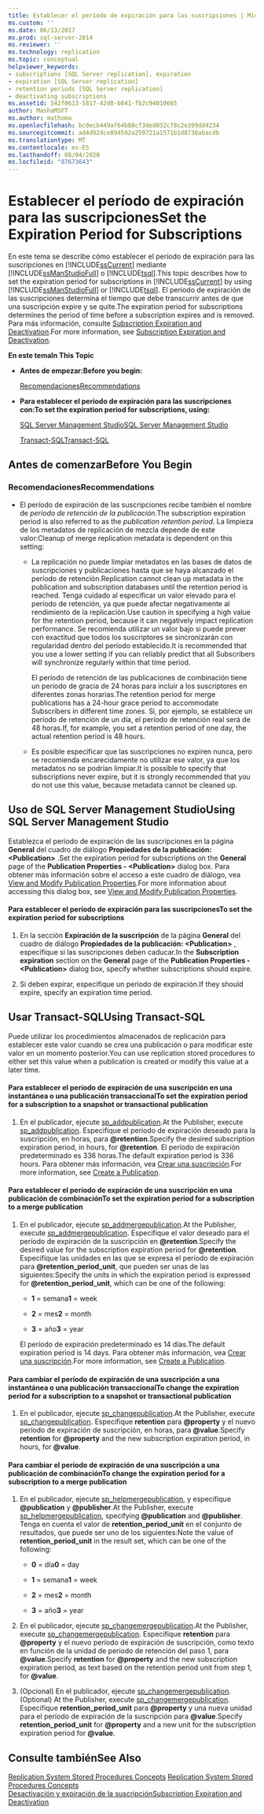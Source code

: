 ```yaml
---
title: Establecer el período de expiración para las suscripciones | Microsoft Docs
ms.custom: ''
ms.date: 06/13/2017
ms.prod: sql-server-2014
ms.reviewer: ''
ms.technology: replication
ms.topic: conceptual
helpviewer_keywords:
- subscriptions [SQL Server replication], expiration
- expiration [SQL Server replication]
- retention periods [SQL Server replication]
- deactivating subscriptions
ms.assetid: 542f0613-5817-42d0-b841-fb2c94010665
author: MashaMSFT
ms.author: mathoma
ms.openlocfilehash: bc0ecb449af64b88cf3ded032c78c2e399dd4234
ms.sourcegitcommit: ad4d92dce894592a259721a1571b1d8736abacdb
ms.translationtype: MT
ms.contentlocale: es-ES
ms.lasthandoff: 08/04/2020
ms.locfileid: "87673643"
---
```

# <a name="set-the-expiration-period-for-subscriptions"></a><span data-ttu-id="53dec-102">Establecer el período de expiración para las suscripciones</span><span class="sxs-lookup"><span data-stu-id="53dec-102">Set the Expiration Period for Subscriptions</span></span>
  <span data-ttu-id="53dec-103">En este tema se describe cómo establecer el período de expiración para las suscripciones en [!INCLUDE[ssCurrent](../../../includes/sscurrent-md.md)] mediante [!INCLUDE[ssManStudioFull](../../../includes/ssmanstudiofull-md.md)] o [!INCLUDE[tsql](../../../includes/tsql-md.md)].</span><span class="sxs-lookup"><span data-stu-id="53dec-103">This topic describes how to set the expiration period for subscriptions in [!INCLUDE[ssCurrent](../../../includes/sscurrent-md.md)] by using [!INCLUDE[ssManStudioFull](../../../includes/ssmanstudiofull-md.md)] or [!INCLUDE[tsql](../../../includes/tsql-md.md)].</span></span> <span data-ttu-id="53dec-104">El período de expiración de las suscripciones determina el tiempo que debe transcurrir antes de que una suscripción expire y se quite.</span><span class="sxs-lookup"><span data-stu-id="53dec-104">The expiration period for subscriptions determines the period of time before a subscription expires and is removed.</span></span> <span data-ttu-id="53dec-105">Para más información, consulte [Subscription Expiration and Deactivation](../subscription-expiration-and-deactivation.md).</span><span class="sxs-lookup"><span data-stu-id="53dec-105">For more information, see [Subscription Expiration and Deactivation](../subscription-expiration-and-deactivation.md).</span></span>  
  
 <span data-ttu-id="53dec-106">**En este tema**</span><span class="sxs-lookup"><span data-stu-id="53dec-106">**In This Topic**</span></span>  
  
-   <span data-ttu-id="53dec-107">**Antes de empezar:**</span><span class="sxs-lookup"><span data-stu-id="53dec-107">**Before you begin:**</span></span>  
  
     [<span data-ttu-id="53dec-108">Recomendaciones</span><span class="sxs-lookup"><span data-stu-id="53dec-108">Recommendations</span></span>](#Recommendations)  
  
-   <span data-ttu-id="53dec-109">**Para establecer el período de expiración para las suscripciones con:**</span><span class="sxs-lookup"><span data-stu-id="53dec-109">**To set the expiration period for subscriptions, using:**</span></span>  
  
     [<span data-ttu-id="53dec-110">SQL Server Management Studio</span><span class="sxs-lookup"><span data-stu-id="53dec-110">SQL Server Management Studio</span></span>](#SSMSProcedure)  
  
     [<span data-ttu-id="53dec-111">Transact-SQL</span><span class="sxs-lookup"><span data-stu-id="53dec-111">Transact-SQL</span></span>](#TsqlProcedure)  
  
##  <a name="before-you-begin"></a><a name="BeforeYouBegin"></a> <span data-ttu-id="53dec-112">Antes de comenzar</span><span class="sxs-lookup"><span data-stu-id="53dec-112">Before You Begin</span></span>  
  
###  <a name="recommendations"></a><a name="Recommendations"></a> <span data-ttu-id="53dec-113">Recomendaciones</span><span class="sxs-lookup"><span data-stu-id="53dec-113">Recommendations</span></span>  
  
-   <span data-ttu-id="53dec-114">El período de expiración de las suscripciones recibe también el nombre de *período de retención de la publicación*.</span><span class="sxs-lookup"><span data-stu-id="53dec-114">The subscription expiration period is also referred to as the *publication retention period*.</span></span> <span data-ttu-id="53dec-115">La limpieza de los metadatos de replicación de mezcla depende de este valor:</span><span class="sxs-lookup"><span data-stu-id="53dec-115">Cleanup of merge replication metadata is dependent on this setting:</span></span>  
  
    -   <span data-ttu-id="53dec-116">La replicación no puede limpiar metadatos en las bases de datos de suscripciones y publicaciones hasta que se haya alcanzado el período de retención.</span><span class="sxs-lookup"><span data-stu-id="53dec-116">Replication cannot clean up metadata in the publication and subscription databases until the retention period is reached.</span></span> <span data-ttu-id="53dec-117">Tenga cuidado al especificar un valor elevado para el período de retención, ya que puede afectar negativamente al rendimiento de la replicación.</span><span class="sxs-lookup"><span data-stu-id="53dec-117">Use caution in specifying a high value for the retention period, because it can negatively impact replication performance.</span></span> <span data-ttu-id="53dec-118">Se recomienda utilizar un valor bajo si puede prever con exactitud que todos los suscriptores se sincronizarán con regularidad dentro del período establecido.</span><span class="sxs-lookup"><span data-stu-id="53dec-118">It is recommended that you use a lower setting if you can reliably predict that all Subscribers will synchronize regularly within that time period.</span></span>  
  
         <span data-ttu-id="53dec-119">El período de retención de las publicaciones de combinación tiene un período de gracia de 24 horas para incluir a los suscriptores en diferentes zonas horarias.</span><span class="sxs-lookup"><span data-stu-id="53dec-119">The retention period for merge publications has a 24-hour grace period to accommodate Subscribers in different time zones.</span></span> <span data-ttu-id="53dec-120">Si, por ejemplo, se establece un período de retención de un día, el período de retención real será de 48 horas.</span><span class="sxs-lookup"><span data-stu-id="53dec-120">If, for example, you set a retention period of one day, the actual retention period is 48 hours.</span></span>  
  
    -   <span data-ttu-id="53dec-121">Es posible especificar que las suscripciones no expiren nunca, pero se recomienda encarecidamente no utilizar ese valor, ya que los metadatos no se podrían limpiar.</span><span class="sxs-lookup"><span data-stu-id="53dec-121">It is possible to specify that subscriptions never expire, but it is strongly recommended that you do not use this value, because metadata cannot be cleaned up.</span></span>  
  
##  <a name="using-sql-server-management-studio"></a><a name="SSMSProcedure"></a> <span data-ttu-id="53dec-122">Uso de SQL Server Management Studio</span><span class="sxs-lookup"><span data-stu-id="53dec-122">Using SQL Server Management Studio</span></span>  
 <span data-ttu-id="53dec-123">Establezca el período de expiración de las suscripciones en la página **General** del cuadro de diálogo **Propiedades de la publicación: \<Publication>** .</span><span class="sxs-lookup"><span data-stu-id="53dec-123">Set the expiration period for subscriptions on the **General** page of the **Publication Properties - \<Publication>** dialog box.</span></span> <span data-ttu-id="53dec-124">Para obtener más información sobre el acceso a este cuadro de diálogo, vea [View and Modify Publication Properties](view-and-modify-publication-properties.md).</span><span class="sxs-lookup"><span data-stu-id="53dec-124">For more information about accessing this dialog box, see [View and Modify Publication Properties](view-and-modify-publication-properties.md).</span></span>  
  
#### <a name="to-set-the-expiration-period-for-subscriptions"></a><span data-ttu-id="53dec-125">Para establecer el período de expiración para las suscripciones</span><span class="sxs-lookup"><span data-stu-id="53dec-125">To set the expiration period for subscriptions</span></span>  
  
1.  <span data-ttu-id="53dec-126">En la sección **Expiración de la suscripción** de la página **General** del cuadro de diálogo **Propiedades de la publicación: \<Publication>** , especifique si las suscripciones deben caducar.</span><span class="sxs-lookup"><span data-stu-id="53dec-126">In the **Subscription expiration** section on the **General** page of the **Publication Properties - \<Publication>** dialog box, specify whether subscriptions should expire.</span></span>  
  
2.  <span data-ttu-id="53dec-127">Si deben expirar, especifique un período de expiración.</span><span class="sxs-lookup"><span data-stu-id="53dec-127">If they should expire, specify an expiration time period.</span></span>  
  
##  <a name="using-transact-sql"></a><a name="TsqlProcedure"></a> <span data-ttu-id="53dec-128">Usar Transact-SQL</span><span class="sxs-lookup"><span data-stu-id="53dec-128">Using Transact-SQL</span></span>  
 <span data-ttu-id="53dec-129">Puede utilizar los procedimientos almacenados de replicación para establecer este valor cuando se crea una publicación o para modificar este valor en un momento posterior.</span><span class="sxs-lookup"><span data-stu-id="53dec-129">You can use replication stored procedures to either set this value when a publication is created or modify this value at a later time.</span></span>  
  
#### <a name="to-set-the-expiration-period-for-a-subscription-to-a-snapshot-or-transactional-publication"></a><span data-ttu-id="53dec-130">Para establecer el período de expiración de una suscripción en una instantánea o una publicación transaccional</span><span class="sxs-lookup"><span data-stu-id="53dec-130">To set the expiration period for a subscription to a snapshot or transactional publication</span></span>  
  
1.  <span data-ttu-id="53dec-131">En el publicador, ejecute [sp_addpublication](/sql/relational-databases/system-stored-procedures/sp-addpublication-transact-sql).</span><span class="sxs-lookup"><span data-stu-id="53dec-131">At the Publisher, execute [sp_addpublication](/sql/relational-databases/system-stored-procedures/sp-addpublication-transact-sql).</span></span> <span data-ttu-id="53dec-132">Especifique el período de expiración deseado para la suscripción, en horas, para **\@retention**.</span><span class="sxs-lookup"><span data-stu-id="53dec-132">Specify the desired subscription expiration period, in hours, for **\@retention**.</span></span> <span data-ttu-id="53dec-133">El período de expiración predeterminado es 336 horas.</span><span class="sxs-lookup"><span data-stu-id="53dec-133">The default expiration period is 336 hours.</span></span> <span data-ttu-id="53dec-134">Para obtener más información, vea [Crear una suscripción](create-a-publication.md).</span><span class="sxs-lookup"><span data-stu-id="53dec-134">For more information, see [Create a Publication](create-a-publication.md).</span></span>  
  
#### <a name="to-set-the-expiration-period-for-a-subscription-to-a-merge-publication"></a><span data-ttu-id="53dec-135">Para establecer el período de expiración de una suscripción en una publicación de combinación</span><span class="sxs-lookup"><span data-stu-id="53dec-135">To set the expiration period for a subscription to a merge publication</span></span>  
  
1.  <span data-ttu-id="53dec-136">En el publicador, ejecute [sp_addmergepublication](/sql/relational-databases/system-stored-procedures/sp-addmergepublication-transact-sql).</span><span class="sxs-lookup"><span data-stu-id="53dec-136">At the Publisher, execute [sp_addmergepublication](/sql/relational-databases/system-stored-procedures/sp-addmergepublication-transact-sql).</span></span> <span data-ttu-id="53dec-137">Especifique el valor deseado para el período de expiración de la suscripción en **\@retention**.</span><span class="sxs-lookup"><span data-stu-id="53dec-137">Specify the desired value for the subscription expiration period for **\@retention**.</span></span> <span data-ttu-id="53dec-138">Especifique las unidades en las que se expresa el período de expiración para **\@retention_period_unit**, que pueden ser unas de las siguientes:</span><span class="sxs-lookup"><span data-stu-id="53dec-138">Specify the units in which the expiration period is expressed for **\@retention_period_unit**, which can be one of the following:</span></span>  
  
    -   <span data-ttu-id="53dec-139">**1** = semana</span><span class="sxs-lookup"><span data-stu-id="53dec-139">**1** = week</span></span>  
  
    -   <span data-ttu-id="53dec-140">**2** = mes</span><span class="sxs-lookup"><span data-stu-id="53dec-140">**2** = month</span></span>  
  
    -   <span data-ttu-id="53dec-141">**3** = año</span><span class="sxs-lookup"><span data-stu-id="53dec-141">**3** = year</span></span>  
  
     <span data-ttu-id="53dec-142">El período de expiración predeterminado es 14 días.</span><span class="sxs-lookup"><span data-stu-id="53dec-142">The default expiration period is 14 days.</span></span> <span data-ttu-id="53dec-143">Para obtener más información, vea [Crear una suscripción](create-a-publication.md).</span><span class="sxs-lookup"><span data-stu-id="53dec-143">For more information, see [Create a Publication](create-a-publication.md).</span></span>  
  
#### <a name="to-change-the-expiration-period-for-a-subscription-to-a-snapshot-or-transactional-publication"></a><span data-ttu-id="53dec-144">Para cambiar el período de expiración de una suscripción a una instantánea o una publicación transaccional</span><span class="sxs-lookup"><span data-stu-id="53dec-144">To change the expiration period for a subscription to a snapshot or transactional publication</span></span>  
  
1.  <span data-ttu-id="53dec-145">En el publicador, ejecute [sp_changepublication](/sql/relational-databases/system-stored-procedures/sp-changepublication-transact-sql).</span><span class="sxs-lookup"><span data-stu-id="53dec-145">At the Publisher, execute [sp_changepublication](/sql/relational-databases/system-stored-procedures/sp-changepublication-transact-sql).</span></span> <span data-ttu-id="53dec-146">Especifique **retention** para **\@property** y el nuevo período de expiración de suscripción, en horas, para **\@value**.</span><span class="sxs-lookup"><span data-stu-id="53dec-146">Specify **retention** for **\@property** and the new subscription expiration period, in hours, for **\@value**.</span></span>  
  
#### <a name="to-change-the-expiration-period-for-a-subscription-to-a-merge-publication"></a><span data-ttu-id="53dec-147">Para cambiar el período de expiración de una suscripción a una publicación de combinación</span><span class="sxs-lookup"><span data-stu-id="53dec-147">To change the expiration period for a subscription to a merge publication</span></span>  
  
1.  <span data-ttu-id="53dec-148">En el publicador, ejecute [sp_helpmergepublication](/sql/relational-databases/system-stored-procedures/sp-helpmergepublication-transact-sql), y especifique **\@publication** y **\@publisher**.</span><span class="sxs-lookup"><span data-stu-id="53dec-148">At the Publisher, execute [sp_helpmergepublication](/sql/relational-databases/system-stored-procedures/sp-helpmergepublication-transact-sql), specifying **\@publication** and **\@publisher**.</span></span> <span data-ttu-id="53dec-149">Tenga en cuenta el valor de **retention_period_unit** en el conjunto de resultados, que puede ser uno de los siguientes:</span><span class="sxs-lookup"><span data-stu-id="53dec-149">Note the value of **retention_period_unit** in the result set, which can be one of the following:</span></span>  
  
    -   <span data-ttu-id="53dec-150">**0** = día</span><span class="sxs-lookup"><span data-stu-id="53dec-150">**0** = day</span></span>  
  
    -   <span data-ttu-id="53dec-151">**1** = semana</span><span class="sxs-lookup"><span data-stu-id="53dec-151">**1** = week</span></span>  
  
    -   <span data-ttu-id="53dec-152">**2** = mes</span><span class="sxs-lookup"><span data-stu-id="53dec-152">**2** = month</span></span>  
  
    -   <span data-ttu-id="53dec-153">**3** = año</span><span class="sxs-lookup"><span data-stu-id="53dec-153">**3** = year</span></span>  
  
2.  <span data-ttu-id="53dec-154">En el publicador, ejecute [sp_changemergepublication](/sql/relational-databases/system-stored-procedures/sp-changemergepublication-transact-sql).</span><span class="sxs-lookup"><span data-stu-id="53dec-154">At the Publisher, execute [sp_changemergepublication](/sql/relational-databases/system-stored-procedures/sp-changemergepublication-transact-sql).</span></span> <span data-ttu-id="53dec-155">Especifique **retention** para **\@property** y el nuevo período de expiración de suscripción, como texto en función de la unidad de período de retención del paso 1, para **\@value**.</span><span class="sxs-lookup"><span data-stu-id="53dec-155">Specify **retention** for **\@property** and the new subscription expiration period, as text based on the retention period unit from step 1, for **\@value**.</span></span>  
  
3.  <span data-ttu-id="53dec-156">(Opcional) En el publicador, ejecute [sp_changemergepublication](/sql/relational-databases/system-stored-procedures/sp-changemergepublication-transact-sql).</span><span class="sxs-lookup"><span data-stu-id="53dec-156">(Optional) At the Publisher, execute [sp_changemergepublication](/sql/relational-databases/system-stored-procedures/sp-changemergepublication-transact-sql).</span></span> <span data-ttu-id="53dec-157">Especifique **retention_period_unit** para **\@property** y una nueva unidad para el período de expiración de la suscripción para **\@value**.</span><span class="sxs-lookup"><span data-stu-id="53dec-157">Specify **retention_period_unit** for **\@property** and a new unit for the subscription expiration period for **\@value**.</span></span>  
  
## <a name="see-also"></a><span data-ttu-id="53dec-158">Consulte también</span><span class="sxs-lookup"><span data-stu-id="53dec-158">See Also</span></span>  
 <span data-ttu-id="53dec-159">[Replication System Stored Procedures Concepts](../concepts/replication-system-stored-procedures-concepts.md) </span><span class="sxs-lookup"><span data-stu-id="53dec-159">[Replication System Stored Procedures Concepts](../concepts/replication-system-stored-procedures-concepts.md) </span></span>  
 [<span data-ttu-id="53dec-160">Desactivación y expiración de la suscripción</span><span class="sxs-lookup"><span data-stu-id="53dec-160">Subscription Expiration and Deactivation</span></span>](../subscription-expiration-and-deactivation.md)  
  
  
